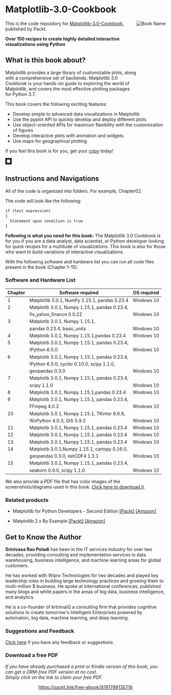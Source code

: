  # Matplotlib-3.0-Cookbook


<a href="https://india.packtpub.com/in/big-data-and-business-intelligence/matplotlib-30-cookbook?utm_source=9781789135718"><img src="https://india.packtpub.com/media/catalog/product/cache/a22c7d190d97ca25f5f1089471ab8502/c/o/cover20-20copy_10788.png" alt="Book Name" height="256px" align="right"></a>

This is the code repository for [Matplotlib-3.0-Cookbook](https://india.packtpub.com/in/big-data-and-business-intelligence/matplotlib-30-cookbook?utm_source=9781789135718), published by Packt.

**Over 150 recipes to create highly detailed interactive visualizations using Python**

## What is this book about?
Matplotlib provides a large library of customizable plots, along with a comprehensive set of backends. Matplotlib 3.0 Cookbook is your hands-on guide to exploring the world of Matplotlib, and covers the most effective plotting packages for Python 3.7.

This book covers the following exciting features: 
* Develop simple to advanced data visualizations in Matplotlib
* Use the pyplot API to quickly develop and deploy different plots
* Use object-oriented APIs for maximum flexibility with the customization of figures
* Develop interactive plots with animation and widgets
* Use maps for geographical plotting

If you feel this book is for you, get your [copy](https://www.amazon.com/dp/1789135710) today!

<a href="https://www.packtpub.com/?utm_source=github&utm_medium=banner&utm_campaign=GitHubBanner"><img src="https://raw.githubusercontent.com/PacktPublishing/GitHub/master/GitHub.png" 
alt="https://www.packtpub.com/" border="5" /></a>


## Instructions and Navigations
All of the code is organized into folders. For example, Chapter02.

The code will look like the following:
```
if (test expression)
{
  Statement upon condition is true
}
```

**Following is what you need for this book:**
The Matplotlib 3.0 Cookbook is for you if you are a data analyst, data scientist, or Python developer looking for quick recipes for a multitude of visualizations. This book is also for those who want to build variations of interactive visualizations.

With the following software and hardware list you can run all code files present in the book (Chapter 1-15).

### Software and Hardware List

| Chapter  | Software required                               | OS required                        |
| -------- | ----------------------------------------------- | -----------------------------------|
| 1        | Matplotlib 3.0.1, NumPy 1.15.1, pandas 0.23.4   | Windows 10                         |
| 2        | Matplotib 3.0.1, Numpy 1.15.1, pandas 0.23.4,   |                                    |
|          |    fix_yahoo_finance 0.0.22                     | Windows 10 |
| 3        | Matplotib 3.0.1, Numpy 1.15.1,                  |                                    |
|          | pandas 0.23.4, basic_units                      | Windows 10                         |
| 4        | Matplotib 3.0.1, Numpy 1.15.1,pandas 0.23.4     | Windows 10                         |
| 5        | Matplotib 3.0.1, Numpy 1.15.1, pandas 0.23.4,   |                                    |
|          | IPython 6.5.0                                   | Windows 10                         |
| 6        | Matplotib 3.0.1, Numpy 1.15.1, pandas 0.23.4,   |                                    |
|          | IPython 6.5.0, cycler 0.10.0, scipy 1.1.0,      |                                    |
|          | geopandas 0.3.0                                 | Windows 10                         |
| 7        | Matplotib 3.0.1, Numpy 1.15.1, pandas 0.23.4,   |                                    |
|          | scipy 1.1.0                                     | Windows 10                         |
| 8        | Matplotib 3.0.1, Numpy 1.15.1,pandas 0.23.4     | Windows 10                         |
| 9        | Matplotib 3.0.1, Numpy 1.15.1, pandas 0.23.4,   |                                    |
|          | FFmpeg 4.0.2                                    | Windows 10                         |
| 10       | Matplotib 3.0.1, Numpy 1.15.1, TKinter 8.6.8,   |                                    |
|          | WxPython 4.0.3, Qt5 5.9.2                       | Windows 10                         |
| 11       | Matplotib 3.0.1, Numpy 1.15.1, pandas 0.23.4    | Windows 10                         |
| 12       | Matplotib 3.0.1, Numpy 1.15.1, pandas 0.23.4    | Windows 10                         |
| 13       | Matplotib 3.0.1, Numpy 1.15.1, pandas 0.23.4    | Windows 10                         |
| 14       | Matplotib 3.0.1,Numpy 1.15.1, cartopy 0.16.0,   |                                    |
|          | geopandas 0.3.0, netCDF4 1.3.1                  | Windows 10                         |
| 15       | Matplotib 3.0.1, Numpy 1.15.1, pandas 0.23.4,   |                                    |
|          |  seaborn 0.9.0, scipy 1.1.0                     | Windows 10                         |


We also provide a PDF file that has color images of the screenshots/diagrams used in this book. [Click here to download it](https://www.packtpub.com/sites/default/files/downloads/9781789135718_ColorImages.pdf).


### Related products <Other books you may enjoy>
* Matplotlib for Python Developers - Second Edition [[Packt]](https://india.packtpub.com/in/big-data-and-business-intelligence/matplotlib-python-developers-second-edition?utm_source=9781788625173) [[Amazon]](https://www.amazon.com/dp/178862517X)

* Matplotlib 2.x By Example [[Packt]](https://india.packtpub.com/in/big-data-and-business-intelligence/matplotlib-2x-example?utm_source=9781788295260) [[Amazon]](https://www.amazon.com/dp/1788295269)

## Get to Know the Author
**Srinivasa Rao Poladi**
has been in the IT services industry for over two decades, providing
consulting and implementation services in data warehousing, business intelligence, and
machine learning areas for global customers.

He has worked with Wipro Technologies for two decades and played key leadership roles
in building large technology practices and growing them to multi-million $ business.
He spoke at international conferences, published many blogs and white papers in the areas
of big data, business intelligence, and analytics.

He is a co-founder of krtrimaIQ a consulting firm that provides cognitive solutions to create
tomorrow's Intelligent Enterprises powered by automation, big data, machine learning, and
deep learning.



### Suggestions and Feedback
[Click here](https://docs.google.com/forms/d/e/1FAIpQLSdy7dATC6QmEL81FIUuymZ0Wy9vH1jHkvpY57OiMeKGqib_Ow/viewform) if you have any feedback or suggestions.
### Download a free PDF

 <i>If you have already purchased a print or Kindle version of this book, you can get a DRM-free PDF version at no cost.<br>Simply click on the link to claim your free PDF.</i>
<p align="center"> <a href="https://packt.link/free-ebook/9781789135718">https://packt.link/free-ebook/9781789135718 </a> </p>